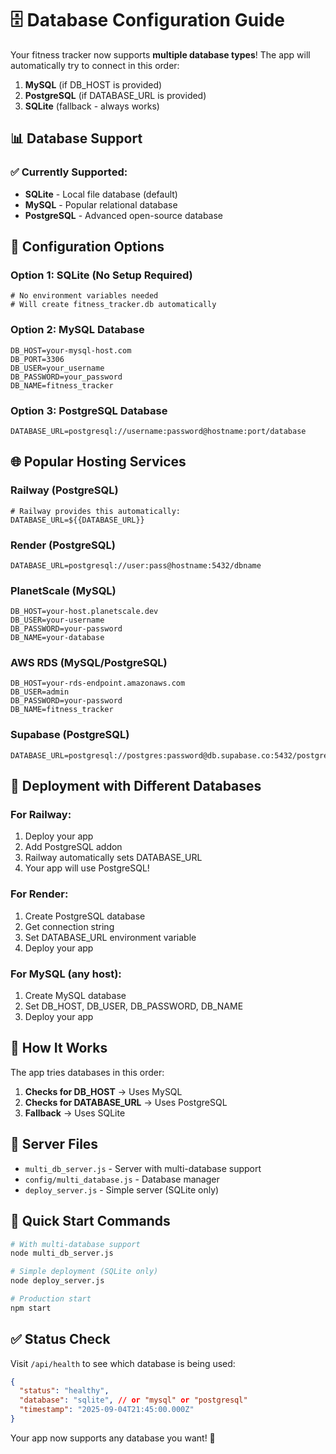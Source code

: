 # 🗄️ Database Configuration Guide

Your fitness tracker now supports **multiple database types**! The app will automatically try to connect in this order:

1. **MySQL** (if DB_HOST is provided)
2. **PostgreSQL** (if DATABASE_URL is provided) 
3. **SQLite** (fallback - always works)

## 📊 Database Support

### ✅ Currently Supported:
- **SQLite** - Local file database (default)
- **MySQL** - Popular relational database
- **PostgreSQL** - Advanced open-source database

## 🔧 Configuration Options

### Option 1: SQLite (No Setup Required)
```env
# No environment variables needed
# Will create fitness_tracker.db automatically
```

### Option 2: MySQL Database
```env
DB_HOST=your-mysql-host.com
DB_PORT=3306
DB_USER=your_username
DB_PASSWORD=your_password
DB_NAME=fitness_tracker
```

### Option 3: PostgreSQL Database
```env
DATABASE_URL=postgresql://username:password@hostname:port/database
```

## 🌐 Popular Hosting Services

### Railway (PostgreSQL)
```env
# Railway provides this automatically:
DATABASE_URL=${{DATABASE_URL}}
```

### Render (PostgreSQL)
```env
DATABASE_URL=postgresql://user:pass@hostname:5432/dbname
```

### PlanetScale (MySQL)
```env
DB_HOST=your-host.planetscale.dev
DB_USER=your-username
DB_PASSWORD=your-password
DB_NAME=your-database
```

### AWS RDS (MySQL/PostgreSQL)
```env
DB_HOST=your-rds-endpoint.amazonaws.com
DB_USER=admin
DB_PASSWORD=your-password
DB_NAME=fitness_tracker
```

### Supabase (PostgreSQL)
```env
DATABASE_URL=postgresql://postgres:password@db.supabase.co:5432/postgres
```

## 🚀 Deployment with Different Databases

### For Railway:
1. Deploy your app
2. Add PostgreSQL addon
3. Railway automatically sets DATABASE_URL
4. Your app will use PostgreSQL!

### For Render:
1. Create PostgreSQL database
2. Get connection string
3. Set DATABASE_URL environment variable
4. Deploy your app

### For MySQL (any host):
1. Create MySQL database
2. Set DB_HOST, DB_USER, DB_PASSWORD, DB_NAME
3. Deploy your app

## 🔄 How It Works

The app tries databases in this order:
1. **Checks for DB_HOST** → Uses MySQL
2. **Checks for DATABASE_URL** → Uses PostgreSQL  
3. **Fallback** → Uses SQLite

## 📝 Server Files

- `multi_db_server.js` - Server with multi-database support
- `config/multi_database.js` - Database manager
- `deploy_server.js` - Simple server (SQLite only)

## 🎯 Quick Start Commands

```bash
# With multi-database support
node multi_db_server.js

# Simple deployment (SQLite only)
node deploy_server.js

# Production start
npm start
```

## ✅ Status Check

Visit `/api/health` to see which database is being used:
```json
{
  "status": "healthy",
  "database": "sqlite", // or "mysql" or "postgresql"
  "timestamp": "2025-09-04T21:45:00.000Z"
}
```

Your app now supports any database you want! 🎉
